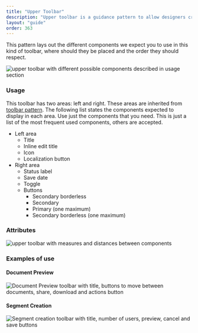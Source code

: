```yaml
---
title: "Upper Toolbar"
description: "Upper toolbar is a guidance pattern to allow designers create their own toolbars for edition with preview pages."
layout: "guide"
order: 363
---
```


This pattern lays out the different components we expect you to use in this kind of toolbar, where should they be placed and the order they should respect.

![upper toolbar with different possible components described in usage section](/images/lexicon/ToolbarUpper.jpg)


### Usage

This toolbar has two areas: left and right. These areas are inherited from [toolbar pattern](../toolbar). The following list states the components expected to display in each area. Use just the components that you need. This is just a list of the most frequent used components, others are accepted.

* Left area
    * Title
    * Inline edit title
    * Icon
    * Localization button
* Right area
    * Status label
    * Save date
    * Toggle
    * Buttons
        * Secondary borderless
        * Secondary 
        * Primary (one maximum)
        * Secondary borderless (one maximum)

### Attributes

![upper toolbar with measures and distances between components](/images/lexicon/ToolbarUpperMeasures.jpg)

### Examples of use

#### Document Preview

![Document Preview toolbar with title, buttons to move between documents, share, download and actions button](/images/lexicon/ToolbarUpperDocPreview.jpg)

#### Segment Creation

![Segment creation toolbar with title, number of users, preview, cancel and save buttons ](/images/lexicon/ToolbarUpperSegmentCreation.jpg)